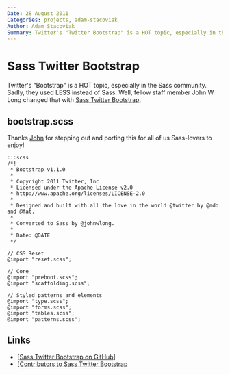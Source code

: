 ```yaml
---
Date: 28 August 2011
Categories: projects, adam-stacoviak
Author: Adam Stacoviak
Summary: Twitter's "Twitter Bootstrap" is a HOT topic, especially in the Sass community, namely because they used LESS instead of Sass. Well, fellow staff member John w. Long changed that with Sass Twitter Bootstrap.
---
```


# Sass Twitter Bootstrap

Twitter's "Bootstrap" is a HOT topic, especially in the Sass community. Sadly, they used LESS instead of Sass. Well, fellow staff member John W. Long changed that with [Sass Twitter Bootstrap](https://github.com/jlong/sass-twitter-bootstrap).

## bootstrap.scss

Thanks [John](http://wiseheartdesign.com/) for stepping out and porting this for all of us Sass-lovers to enjoy!

    :::scss
    /*!
     * Bootstrap v1.1.0
     *
     * Copyright 2011 Twitter, Inc
     * Licensed under the Apache License v2.0
     * http://www.apache.org/licenses/LICENSE-2.0
     *
     * Designed and built with all the love in the world @twitter by @mdo and @fat.
     *
     * Converted to Sass by @johnwlong.
     *
     * Date: @DATE
     */

    // CSS Reset
    @import "reset.scss";

    // Core
    @import "preboot.scss";
    @import "scaffolding.scss";

    // Styled patterns and elements
    @import "type.scss";
    @import "forms.scss";
    @import "tables.scss";
    @import "patterns.scss";

## Links

* [[Sass Twitter Bootstrap on GitHub](https://github.com/jlong/sass-twitter-bootstrap)]
* [[Contributors to Sass Twitter Bootstrap ](https://github.com/jlong/sass-twitter-bootstrap/contributors)